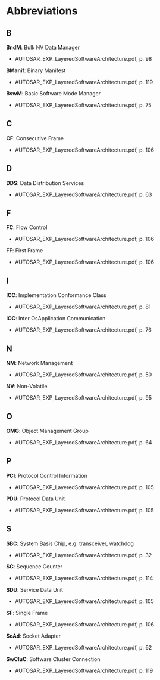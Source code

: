 # Abbreviations

## B

__BndM__: Bulk NV Data Manager
* AUTOSAR\_EXP\_LayeredSoftwareArchitecture.pdf, p. 98

__BManif__: Binary Manifest
* AUTOSAR\_EXP\_LayeredSoftwareArchitecture.pdf, p. 119

__BswM__: Basic Software Mode Manager
* AUTOSAR\_EXP\_LayeredSoftwareArchitecture.pdf, p. 75

## C

__CF__: Consecutive Frame
* AUTOSAR\_EXP\_LayeredSoftwareArchitecture.pdf, p. 106

## D

__DDS__: Data Distribution Services
* AUTOSAR\_EXP\_LayeredSoftwareArchitecture.pdf, p. 63

## F

__FC__: Flow Control
* AUTOSAR\_EXP\_LayeredSoftwareArchitecture.pdf, p. 106

__FF__: First Frame
* AUTOSAR\_EXP\_LayeredSoftwareArchitecture.pdf, p. 106

## I

__ICC__: Implementation Conformance Class
* AUTOSAR\_EXP\_LayeredSoftwareArchitecture.pdf, p. 81

__IOC__: Inter OsApplication Communication
* AUTOSAR\_EXP\_LayeredSoftwareArchitecture.pdf, p. 76

## N

__NM__: Network Management
* AUTOSAR\_EXP\_LayeredSoftwareArchitecture.pdf, p. 50

__NV__: Non-Volatile
* AUTOSAR\_EXP\_LayeredSoftwareArchitecture.pdf, p. 95

## O

__OMG__: Object Management Group
* AUTOSAR\_EXP\_LayeredSoftwareArchitecture.pdf, p. 64

## P

__PCI__: Protocol Control Information
* AUTOSAR\_EXP\_LayeredSoftwareArchitecture.pdf, p. 105

__PDU__: Protocol Data Unit
* AUTOSAR\_EXP\_LayeredSoftwareArchitecture.pdf, p. 105

## S

__SBC__: System Basis Chip, e.g. transceiver, watchdog
* AUTOSAR\_EXP\_LayeredSoftwareArchitecture.pdf, p. 32

__SC__: Sequence Counter
* AUTOSAR\_EXP\_LayeredSoftwareArchitecture.pdf, p. 114

__SDU__: Service Data Unit
* AUTOSAR\_EXP\_LayeredSoftwareArchitecture.pdf, p. 105

__SF__: Single Frame
* AUTOSAR\_EXP\_LayeredSoftwareArchitecture.pdf, p. 106

__SoAd__: Socket Adapter
* AUTOSAR\_EXP\_LayeredSoftwareArchitecture.pdf, p. 62

__SwCluC__: Software Cluster Connection
* AUTOSAR\_EXP\_LayeredSoftwareArchitecture.pdf, p. 119

